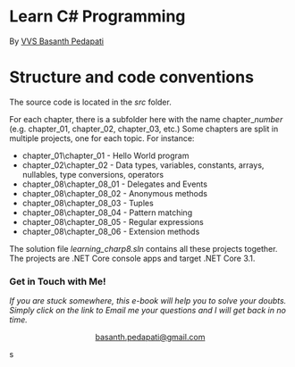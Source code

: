 


# Learn C# Programming

By [VVS Basanth Pedapati](https://github.com/Basanth29)


# Structure and code conventions

The source code is located in the *src* folder.

For each chapter, there is a subfolder here with the name chapter_*number* (e.g. chapter_01, chapter_02, chapter_03, etc.)
Some chapters are split in multiple projects, one for each topic. For instance:

* chapter_01\chapter_01 - Hello World program
* chapter_02\chapter_02 - Data types, variables, constants, arrays, nullables, type conversions, operators
* chapter_08\chapter_08_01 - Delegates and Events
* chapter_08\chapter_08_02 - Anonymous methods
* chapter_08\chapter_08_03 - Tuples
* chapter_08\chapter_08_04 - Pattern matching
* chapter_08\chapter_08_05 - Regular expressions
* chapter_08\chapter_08_06 - Extension methods

The solution file *learning_charp8.sln* contains all these projects together. The projects are .NET Core console apps and target .NET Core 3.1.

### Get in Touch with Me!

 <i>If you are stuck somewhere, this e-book will help you to solve your doubts.<br>Simply click on the link to Email me your questions and I will get back in no time.</i>
<p align="center"> <a href="basanth.pedapati@gmail.com">basanth.pedapati@gmail.com </a> </p>s